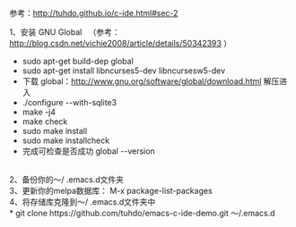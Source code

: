 参考：http://tuhdo.github.io/c-ide.html#sec-2<br/>

1、安装  GNU Global   （参考：http://blog.csdn.net/vichie2008/article/details/50342393 ）<br/> 
* sudo apt-get build-dep global<br />
* sudo apt-get install libncurses5-dev libncursesw5-dev<br />
* 下载 global：http://www.gnu.org/software/global/download.html 解压进入 <br/>
* ./configure --with-sqlite3<br/>
* make -j4<br/>
* make check<br/>
* sudo make install<br/>
* sudo make installcheck<br/>
* 完成可检查是否成功 global --version<br/>
<br />
2、备份你的〜/ .emacs.d文件夹<br />
3、更新你的melpa数据库： M-x package-list-packages<br />
4、将存储库克隆到〜/ .emacs.d文件夹中<br />
* git clone https://github.com/tuhdo/emacs-c-ide-demo.git 〜/.emacs.d

